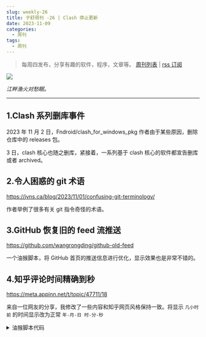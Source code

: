 ```yaml
---
slug: weekly-26
title: 子舒周刊 -26 | Clash 停止更新
date: 2023-11-09
categories:
  - 周刊
tags:
  - 周刊
---
```


> 每周四发布，分享有趣的软件，程序，文章等。 [周刊列表](/categories/周刊/) | [rss 订阅](/categories/周刊/index.xml)

![](https://imgurl.zishu.me/images/ffb7a901f304e7532c799881928b558_z8lb0v_.webp)

*江畔渔火对愁眠。*

---

## 1.Clash 系列删库事件

2023 年 11 月 2 日，Fndroid/clash_for_windows_pkg 作者由于某些原因，删除仓库中的 releases 包。

3 日，clash 核心也随之删库，紧接着，一系列基于 clash 核心的软件都宣告删库或者 archived。

## 2.令人困惑的 git 术语

https://jvns.ca/blog/2023/11/01/confusing-git-terminology/

作者举例了很多有关 git 指令奇怪的术语。

## 3.GitHub 恢复旧的 feed 流推送

https://github.com/wangrongding/github-old-feed

一个油猴脚本，将 GitHub 首页的推送信息进行优化，显示效果也是非常不错的。

## 4.知乎评论时间精确到秒

https://meta.appinn.net/t/topic/47711/18

来自一位网友的分享，我修改了一些内容和知乎网页风格保持一致。将显示 `几小时前` 的时间显示改为正常 `年-月-日 时-分-秒`

<details>
<summary>油猴脚本代码</summary>

```js
// ==UserScript==
// @name         知乎评论时间精确到秒
// @namespace    http://tampermonkey.net/
// @version      0.3
// @description  try to take over the world!
// @author       You
// @match        https://www.zhihu.com/*
// @match        https://zhuanlan.zhihu.com/*
// @icon         http://zhihu.com/favicon.ico
// @grant       GM_addStyle
// @run-at document-start
// @require https://scriptcat.org/lib/637/1.3.3/ajaxHooker.js

// ==/UserScript==


(function () {
	'use strict';
	function timestampToTime(timestamp) {
		const milliseconds = timestamp * 1000;
		const date = new Date(milliseconds);
		const year = date.getFullYear();
		const month = addZero(date.getMonth() + 1);
		const day = addZero(date.getDate());
		const hour = addZero(date.getHours());
		const minute = addZero(date.getMinutes());
		const second = addZero(date.getSeconds());

		return `${ year }-${ month }-${ day } ${ hour }:${ minute }:${ second }`;
	}

	function addZero(num) {
		return num < 10 ? `0${ num }` : `${ num }`;
	}

	ajaxHooker.hook(request => {
		if (request.url.includes("https://www.zhihu.com/api/v4/comment_v5/comment/") || request.url.includes("https://www.zhihu.com/api/v4/comment_v5/answers/") || request.url.includes("https://www.zhihu.com/api/v4/comment_v5/articles/")) {

			request.response = res => {
				// console.log('\n== ↓ ↓ ↓ ↓ ↓ == \n', res)

				if (res.json.data) {

					res.json.data.forEach(item => {
						// console.log(timestampToTime(item.created_time));
						item.content =  item.content +   '<span class="css-nm6sok commentTime">' + timestampToTime(item.created_time) + '</span>'
						if (item.child_comments.length >= 1) {
							item.child_comments.forEach(child => {
								child.content =   child.content  + '<span class="css-nm6sok commentTime">' + timestampToTime(child.created_time) + '</<span>'
							});
						}
					});
					GM_addStyle(`
					.CommentContent {
							position: relative;
							overflow: visible;
						}

						/* 	精确时间 */
						.commentTime {
							position: absolute;
							left: 0;
							bottom: -22px;
							color: #999;
						}

						.css-140jo2 {
							position: relative;
						}

						/* 原时间	 */
						.css-12cl38p,
						.css-12cl38p + span,
						.css-nm6sok + span {
							display: none;
						}

						/* ip 属地	 */
						.css-8hxn0r .css-nm6sok {
							position: absolute;
							left: 160px;
							top: 3px;
						}
						/* 热评	 */
						.css-8hxn0r .css-33kuns {
							position: absolute;
							left: 240px;
							top: 3px;
						}
						/*  作者置顶	 */
						.css-1o87v1m{
						    position: absolute;
  						    top: 22px;
   						    left: -4px;
						}
					`);
				}

			};
		}

	});
})();
```

</details>
